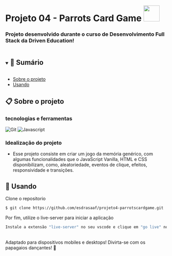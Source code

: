 # Projeto 04 - Parrots Card Game <img src="https://acegif.com/wp-content/uploads/2020/b72nv6/partyparrt-21.gif" width = "50px"/>
<h3> Projeto desenvolvido durante o curso de Desenvolvimento Full Stack da Driven Education! </h3>

<details open="open">
  <summary><h2 style="display: inline-block">📜 Sumário</h2></summary>

- [Sobre o projeto](#sobre-o-projeto)
- [Usando](#usando)

</details>

<a name="sobre-o-projeto"></a>

## 📋 Sobre o projeto
### tecnologias e ferramentas

![Git](https://img.shields.io/badge/git-%23F05033.svg?style=for-the-badge&logo=git&logoColor=white)
![Javascript](https://img.shields.io/badge/javascript-%23323330.svg?style=for-the-badge&loo=javascript&logoColor=%23F7DF1E&logo=javascript&logoColor=%23F7DF1E)

### Idealização do projeto
- Esse projeto consiste em criar um jogo da memória genérico, com algumas funcionalidades que o JavaScript Vanilla, HTML e CSS disponibilizam, como, aleatoriedade, eventos de clique, efeitos, responsividade e transições.
<a name="usando"></a>

## 🏁 Usando

Clone o repositorio

```bash
$ git clone https://github.com/esdrasaaf/projeto4-parrotscardgame.git

```

Por fim, utilize o live-server para iniciar a aplicação

```bash
Instale a extensão "live-server" no seu vscode e clique em "go live" no canto inferior direito do seu vscode.
```

<a name="contribuindo"></a>

<br>
Adaptado para dispositivos mobiles e desktops! Divirta-se com os papagaios dançantes! 🕺


